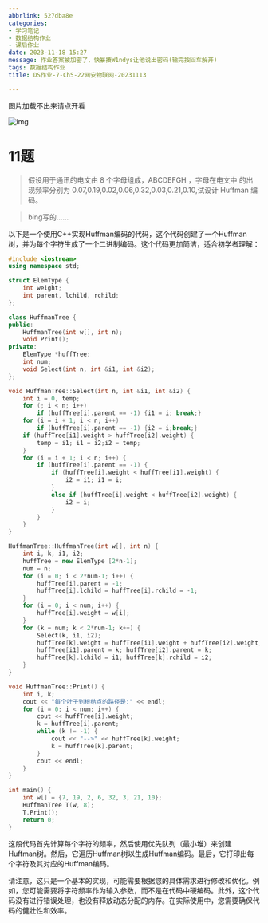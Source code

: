 ```yaml
---
abbrlink: 527dba8e
categories:
- 学习笔记
- 数据结构作业
- 课后作业
date: 2023-11-18 15:27
message: 作业答案被加密了，快暴揍W1ndys让他说出密码(输完按回车解开)
tags: 数据结构作业
title: DS作业-7-Ch5-22网安物联网-20231113

---
```


图片加载不出来请点开看

![img](https://cyberdownload.anrunlu.net/FgJCJvVyhScTveE9fHtuBktOu4oB)

# 11题

> 假设用于通讯的电文由 8 个字母组成，ABCDEFGH ，字母在电文中 的出现频率分别为 0.07,0.19,0.02,0.06,0.32,0.03,0.21,0.10,试设计 Huffman 编码。

> bing写的……

以下是一个使用C++实现Huffman编码的代码，这个代码创建了一个Huffman树，并为每个字符生成了一个二进制编码。这个代码更加简洁，适合初学者理解：

```cpp
#include <iostream>
using namespace std;

struct ElemType {
    int weight;
    int parent, lchild, rchild;
};

class HuffmanTree {
public:
    HuffmanTree(int w[], int n);
    void Print();
private:
    ElemType *huffTree;
    int num;
    void Select(int n, int &i1, int &i2);
};

void HuffmanTree::Select(int n, int &i1, int &i2) {
    int i = 0, temp;
    for (; i < n; i++)
        if (huffTree[i].parent == -1) {i1 = i; break;}
    for (i = i + 1; i < n; i++)
        if (huffTree[i].parent == -1) {i2 = i;break;}    
    if (huffTree[i1].weight > huffTree[i2].weight) {
        temp = i1; i1 = i2;i2 = temp;
    }
    for (i = i + 1; i < n; i++) {
        if (huffTree[i].parent == -1) {
            if (huffTree[i].weight < huffTree[i1].weight) {
                i2 = i1; i1 = i;
            }
            else if (huffTree[i].weight < huffTree[i2].weight) {
                i2 = i;
            }
        }
    }    
}

HuffmanTree::HuffmanTree(int w[], int n) {
    int i, k, i1, i2;
    huffTree = new ElemType [2*n-1];
    num = n;
    for (i = 0; i < 2*num-1; i++) {
        huffTree[i].parent = -1;
        huffTree[i].lchild = huffTree[i].rchild = -1;
    }
    for (i = 0; i < num; i++) {
        huffTree[i].weight = w[i];
    }
    for (k = num; k < 2*num-1; k++) {
        Select(k, i1, i2);
        huffTree[k].weight = huffTree[i1].weight + huffTree[i2].weight;
        huffTree[i1].parent = k; huffTree[i2].parent = k; 
        huffTree[k].lchild = i1; huffTree[k].rchild = i2;
    }
}

void HuffmanTree::Print() {
    int i, k;
    cout << "每个叶子到根结点的路径是:" << endl; 
    for (i = 0; i < num; i++) {
        cout << huffTree[i].weight;
        k = huffTree[i].parent;
        while (k != -1) {
            cout << "-->" << huffTree[k].weight;
            k = huffTree[k].parent;
        }
        cout << endl;
    }
}

int main() {
    int w[] = {7, 19, 2, 6, 32, 3, 21, 10};
    HuffmanTree T(w, 8);
    T.Print();
    return 0;
}
```

这段代码首先计算每个字符的频率，然后使用优先队列（最小堆）来创建Huffman树。然后，它遍历Huffman树以生成Huffman编码。最后，它打印出每个字符及其对应的Huffman编码。

请注意，这只是一个基本的实现，可能需要根据您的具体需求进行修改和优化。例如，您可能需要将字符频率作为输入参数，而不是在代码中硬编码。此外，这个代码没有进行错误处理，也没有释放动态分配的内存。在实际使用中，您需要确保代码的健壮性和效率。

